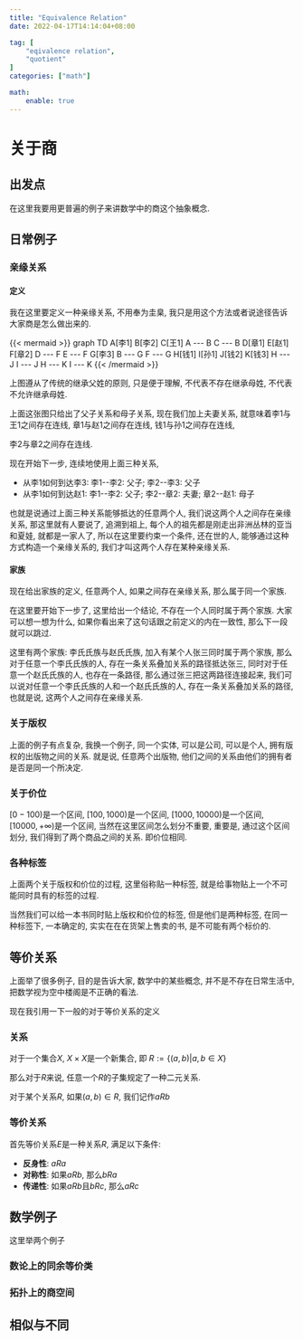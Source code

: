 ```yaml
---
title: "Equivalence Relation"
date: 2022-04-17T14:14:04+08:00

tag: [
    "eqivalence relation",
    "quotient"
]
categories: ["math"]

math:
    enable: true
---
```

# 关于商

## 出发点

在这里我要用更普遍的例子来讲数学中的商这个抽象概念.

## 日常例子

### 亲缘关系

#### 定义

我在这里要定义一种亲缘关系, 不用奉为圭臬, 我只是用这个方法或者说途径告诉大家商是怎么做出来的.

{{< mermaid >}}
graph TD
	A[李1]
	B[李2]
	C[王1]
	A --- B
	C --- B
	D[章1]
	E[赵1]
	F[章2]
	D --- F
	E --- F
	G[李3]
	B --- G
	F --- G
	H[钱1]
	I[孙1]
	J[钱2]
	K[钱3]
	H --- J
	I --- J
	H --- K
	I --- K
{{< /mermaid >}}

上图遵从了传统的继承父姓的原则, 只是便于理解, 不代表不存在继承母姓, 不代表不允许继承母姓.

上面这张图只给出了父子关系和母子关系, 现在我们加上夫妻关系, 就意味着李1与王1之间存在连线, 章1与赵1之间存在连线, 钱1与孙1之间存在连线,

李2与章2之间存在连线.

现在开始下一步, 连续地使用上面三种关系,

- 从李1如何到达李3: 李1--李2: 父子; 李2--李3: 父子
- 从李1如何到达赵1: 李1--李2: 父子; 李2--章2: 夫妻; 章2--赵1: 母子

也就是说通过上面三种关系能够抵达的任意两个人, 我们说这两个人之间存在亲缘关系, 那这里就有人要说了, 追溯到祖上, 每个人的祖先都是刚走出非洲丛林的亚当和夏娃, 就都是一家人了, 所以在这里要约束一个条件, 还在世的人, 能够通过这种方式构造一个亲缘关系的, 我们才叫这两个人存在某种亲缘关系.

#### 家族

现在给出家族的定义, 任意两个人, 如果之间存在亲缘关系, 那么属于同一个家族.

在这里要开始下一步了, 这里给出一个结论, 不存在一个人同时属于两个家族. 大家可以想一想为什么, 如果你看出来了这句话跟之前定义的内在一致性, 那么下一段就可以跳过.

这里有两个家族: 李氏氏族与赵氏氏族, 加入有某个人张三同时属于两个家族, 那么对于任意一个李氏氏族的人, 存在一条关系叠加关系的路径抵达张三, 同时对于任意一个赵氏氏族的人, 也存在一条路径, 那么通过张三把这两路径连接起来, 我们可以说对任意一个李氏氏族的人和一个赵氏氏族的人, 存在一条关系叠加关系的路径, 也就是说, 这两个人之间存在亲缘关系.

### 关于版权

上面的例子有点复杂, 我换一个例子, 同一个实体, 可以是公司, 可以是个人, 拥有版权的出版物之间的关系. 就是说, 任意两个出版物, 他们之间的关系由他们的拥有者是否是同一个所决定.

### 关于价位

$[0-100)$是一个区间, $[100,1000)$是一个区间, $[1000,10000)$是一个区间, $[10000,+\infty)$是一个区间, 当然在这里区间怎么划分不重要, 重要是, 通过这个区间划分, 我们得到了两个商品之间的关系. 即价位相同.

### 各种标签

上面两个关于版权和价位的过程, 这里俗称贴一种标签, 就是给事物贴上一个不可能同时具有的标签的过程.

当然我们可以给一本书同时贴上版权和价位的标签, 但是他们是两种标签, 在同一种标签下, 一本确定的, 实实在在在货架上售卖的书, 是不可能有两个标价的.

## 等价关系

上面举了很多例子, 目的是告诉大家, 数学中的某些概念, 并不是不存在日常生活中, 把数学视为空中楼阁是不正确的看法.

现在我引用一下一般的对于等价关系的定义

### 关系

对于一个集合$X$, $X\times X$是一个新集合, 即 $R := \{(a, b)|a, b \in X\}$

那么对于$R$来说, 任意一个$R$的子集规定了一种二元关系.

对于某个关系$R$, 如果$(a,b)\in R$, 我们记作$aRb$

### 等价关系

首先等价关系$E$是一种关系$R$, 满足以下条件:

- **反身性**: $aRa$
- **对称性**: 如果$aRb$, 那么$bRa$
- **传递性**: 如果$aRb$且$bRc$, 那么$aRc$

## 数学例子

这里举两个例子

### 数论上的同余等价类

### 拓扑上的商空间

## 相似与不同
